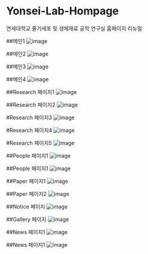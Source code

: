 # Yonsei-Lab-Hompage
연세대학교 줄기세포 및 생체재료 공학 연구실 홈페이지 리뉴얼

##메인1
![image](https://user-images.githubusercontent.com/103983364/230626914-d2d7eccb-f4ac-48ce-b42f-d00b720582e6.png)

##메인2
![image](https://user-images.githubusercontent.com/103983364/230627496-b44e09c0-5e96-4691-92e0-cececb51af8b.png)

##메인3
![image](https://user-images.githubusercontent.com/103983364/230627573-14580962-f13c-4cf0-9831-acf39181a1c5.png)

##메인4
![image](https://user-images.githubusercontent.com/103983364/230627611-816230ed-c0b0-44ca-8a31-ef357b767ec7.png)

##Research 페이지1
![image](https://user-images.githubusercontent.com/103983364/230627066-ed8c8034-28aa-4d44-a741-ece6501946b9.png)

##Research 페이지2
![image](https://user-images.githubusercontent.com/103983364/230627169-c94cdaf4-4910-4f05-a331-caa31a89fb7d.png)

#Research 페이지3
![image](https://user-images.githubusercontent.com/103983364/230627249-44b425bd-effd-4958-b652-dc6eb35bbdde.png)

#Research 페이지4
![image](https://user-images.githubusercontent.com/103983364/230627294-a72e91de-f602-4317-b15a-9b2d9392ef46.png)

#Research 페이지5
![image](https://user-images.githubusercontent.com/103983364/230627324-d829ffaf-7247-43c8-8ea8-4eedc7a13eb8.png)

##People 페이지1
![image](https://user-images.githubusercontent.com/103983364/230627707-e6aee6ed-dcdf-4799-a518-914d7a41dd03.png)

##People 페이지1
![image](https://user-images.githubusercontent.com/103983364/230627786-22c5180e-c9fe-47e3-a45c-4e6690a845e0.png)

##Paper 페이지1
![image](https://user-images.githubusercontent.com/103983364/230627823-86dfe137-b326-4ff5-bf96-9123fbc31257.png)

##Paper 페이지2
![image](https://user-images.githubusercontent.com/103983364/230627893-e85eafbc-af53-4e4e-bfe8-28691d825670.png)

##Notice 페이지
![image](https://user-images.githubusercontent.com/103983364/230627953-1adcac6b-39fd-4469-8ee4-2c8c34be9563.png)

##Gallery 페이지
![image](https://user-images.githubusercontent.com/103983364/230627982-fd7aafb7-30ac-4bbb-ab23-32d803de5c6b.png)

##News 페이지1
![image](https://user-images.githubusercontent.com/103983364/230628040-ab20c4f6-e7c0-4cd9-9f96-411e4510e9e2.png)

##News 페이지1
![image](https://user-images.githubusercontent.com/103983364/230628066-773c5290-c283-402a-a4bf-eac42a294027.png)
